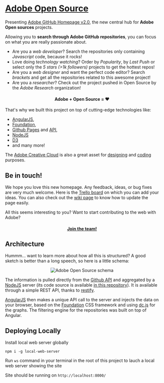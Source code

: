 [Adobe Open Source](http://adobe.github.com)
=======================

Presenting [Adobe GitHub Homepage v2.0](http://adobe.github.com), the new central hub for **Adobe Open sources** projects.

Allowing you to **search through Adobe GitHub repositories**, you can focus on what you are really passionate about.

- Are you a *web developer*? Search the repositories only containing *Javascript* code, because it rocks!
- Love doing *technology watching*? Order by *Popularity*, by *Last Push* or select only the *5 stars (>1k followers)* projects to get the hottest repos!
- Are you a *web designer* and want the perfect code editor? Search *brackets* and get all the repositories related to this awesome project!
- Are you a *researcher*? Check out the project pushed in Open Source by the *Adobe Research* organization!

<h4 align="center"> Adobe + Open Source = ♥ </h4>

That's why we built this project on top of cutting-edge technologies like:

- [AngularJS](http://angularjs.org/),
- [Foundation](http://foundation.zurb.com/),
- [Github Pages](http://pages.github.com/) and [API](http://developer.github.com/v3/),
- [NodeJS](http://nodejs.org)
- [D3](http://d3js.org/)
- and many more!

The [Adobe Creative Cloud](http://www.adobe.com/products/creativecloud.html) is also a great asset for [designing](http://photoshop.com) and [coding](http://brackets.io) purposes.

## Be in touch!

We hope you love this new homepage. Any feedback, ideas, or bug fixes are very much welcome. Here is the [Trello board](https://trello.com/b/eLlfvaVe/adobe-github-com) on which you can add your ideas. You can also check out the [wiki page](https://github.com/adobe/adobe.github.com/wiki) to know how to update the page easily. 

All this seems interesting to you? Want to start contributing to the web with Adobe?

<h4 align="center"><a href="http://www.adobe.com/careers.html" target="_blank">Join the team!</a></h4>

## Architecture

Hummm... want to learn more about how all this is structured? A good sketch is better than a long speech, so here is a little schema:

<p align="center"> <img src="https://raw.github.com/adobe/adobe.github.com/master/img/schema_adobe_open_source.png"  alt="Adobe Open Source schema" /></p>

The information is pulled directly from the [Github API](http://developer.github.com/v3/) and aggregated by a [NodeJS](http://nodejs.org) server (its code source is available [in this repository](https://github.com/adobe/server.adobe.github.com)). It is available through a simple REST API, thanks to [restify](http://mcavage.me/node-restify/).

[AngularJS](http://angularjs.org/) then makes a unique API call to the server and injects the data on your browser, based on the [Foundation](http://foundation.zurb.com/) CSS framework and using [dc.js](http://nickqizhu.github.io/dc.js/) for the graphs. The filtering engine for the repositories was built on top of Angular.

## Deploying Locally

Install local web server globally

```
npm i -g local-web-server
```

Run `ws` command in your terminal in the root of this project to lauch a local web server showing the site

Site should be running on `http://localhost:8000/`	
